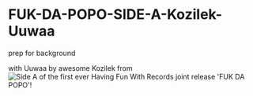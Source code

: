 FUK-DA-POPO-SIDE-A-Kozilek-Uuwaa
================================

prep for background 

<!-- credits -->

with Uuwaa by awesome Kozilek from ![[Side A of the first ever Having Fun With Records joint release 'FUK DA POPO'!](https://soundcloud.com/havingfunwithrecords/kozilek-uuwaa?in=asano-corp/sets/pure-awesome-go-piss)](https://i1.sndcdn.com/artworks-000039155543-36oyej-t500x500.jpg)
